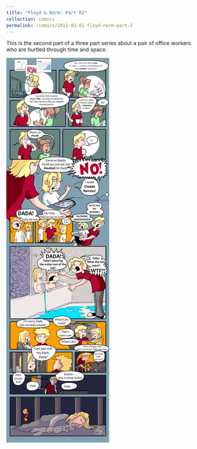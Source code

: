 ```yaml
---
title: "Floyd & Norm: Part 02"
collection: comics
permalink: /comics/2012-03-01-floyd-norm-part-2
---
```

This is the second part of a three part series about a pair of office workers who are hurtled through time and space. 

![TobyToon](../images/comics/nyetoon/nyetoon_TobyToon_6.5.20_final-1.png)
